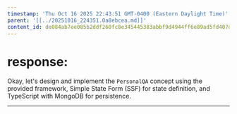 ```yaml
---
timestamp: 'Thu Oct 16 2025 22:43:51 GMT-0400 (Eastern Daylight Time)'
parent: '[[../20251016_224351.0a8ebcea.md]]'
content_id: de084ab7ee085b2ddf260fc8e345445383abbf9d4944ff6e89ad5fd407d8af4d
---
```


# response:

Okay, let's design and implement the `PersonalQA` concept using the provided framework, Simple State Form (SSF) for state definition, and TypeScript with MongoDB for persistence.

***

